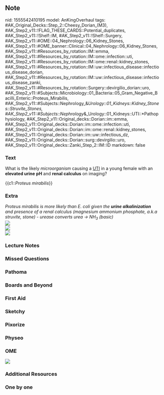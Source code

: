 ## Note
nid: 1555542410195
model: AnKingOverhaul
tags: #AK_Original_Decks::Step_2::Cheesy_Dorian_(M3), #AK_Step2_v11::!FLAG_THESE_CARDS::Potential_duplicates, #AK_Step2_v11::!Shelf::IM, #AK_Step2_v11::!Shelf::Surgery, #AK_Step2_v11::#OME::04_Nephrology::06_Kidney_Stones, #AK_Step2_v11::#OME_banner::Clinical::04_Nephrology::06_Kidney_Stones, #AK_Step2_v11::#Resources_by_rotation::IM::emma, #AK_Step2_v11::#Resources_by_rotation::IM::ome::infection::uti, #AK_Step2_v11::#Resources_by_rotation::IM::ome::renal::kidney_stones, #AK_Step2_v11::#Resources_by_rotation::IM::uw::infectious_disease::infectious_disease_dorian, #AK_Step2_v11::#Resources_by_rotation::IM::uw::infectious_disease::infectious_disease_zanki, #AK_Step2_v11::#Resources_by_rotation::Surgery::devirgilio_dorian::uro, #AK_Step2_v11::#Subjects::Microbiology::01_Bacteria::05_Gram_Negative_Bacilli_Enteric::Proteus_Mirabilis, #AK_Step2_v11::#Subjects::Nephrology_&_Urology::01_Kidneys::Kidney_Stones::Struvite_Stones, #AK_Step2_v11::#Subjects::Nephrology_&_Urology::01_Kidneys::UTI::*Pathophysiology, #AK_Step2_v11::Original_decks::Dorian::im::emma, #AK_Step2_v11::Original_decks::Dorian::im::ome::infection::uti, #AK_Step2_v11::Original_decks::Dorian::im::ome::renal::kidney_stones, #AK_Step2_v11::Original_decks::Dorian::im::uw::infectious_dz, #AK_Step2_v11::Original_decks::Dorian::surg::devirgilio::uro, #AK_Step2_v11::Original_decks::Zanki_Step_2::IM::ID
markdown: false

### Text
What is the likely <i>microorganism</i> causing a <u>UTI</u> in a
young female with an <b>elevated urine</b> <b>pH</b> and <b>renal
calculus</b> on imaging?
<div>
  {{c1::<i>Proteus mirabilis</i>}}
</div>

### Extra
<div>
  <div>
    <div>
      <i>Proteus mirabilis is more likely than E. coli given the
      <b>urine alkalinization</b> and presence of a renal calculus
      (magnesium ammonium phosphate, a.k.a struvite, stone) -
      urease converts urea → NH<sub>3</sub> (basic)</i>
    </div>
  </div>
  <div>
    <i><img src=
    "Screen%20Shot%202017-05-16%20at%2010.34.32%20PM.jpg"></i>
  </div>
  <div>
    <i><img src="paste-3126572982730753.jpg"></i>
  </div>
  <div>
    <i><img src="paste-3190499275964417.jpg"></i>
  </div>
</div>

### Lecture Notes


### Missed Questions


### Pathoma


### Boards and Beyond


### First Aid


### Sketchy


### Pixorize


### Physeo


### OME
<div class="ome-widget">
  <a href=
  "https://onlinemeded.org/spa/nephrology/kidney-stones/acquire?ref=anki">
  <img src="_OME_AnkiFlashcards_Lesson_3.png"></a>
</div>

### Additional Resources


### One by one

